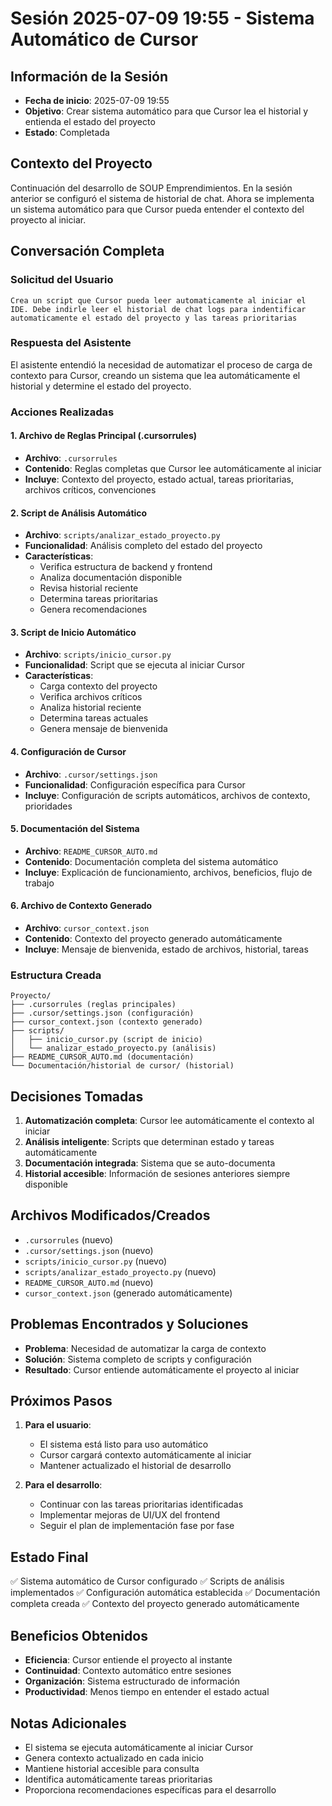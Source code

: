 # Sesión 2025-07-09 19:55 - Sistema Automático de Cursor

## Información de la Sesión
- **Fecha de inicio**: 2025-07-09 19:55
- **Objetivo**: Crear sistema automático para que Cursor lea el historial y entienda el estado del proyecto
- **Estado**: Completada

## Contexto del Proyecto
Continuación del desarrollo de SOUP Emprendimientos. En la sesión anterior se configuró el sistema de historial de chat. Ahora se implementa un sistema automático para que Cursor pueda entender el contexto del proyecto al iniciar.

## Conversación Completa

### Solicitud del Usuario
```
Crea un script que Cursor pueda leer automaticamente al iniciar el IDE. Debe indirle leer el historial de chat logs para indentificar automaticamente el estado del proyecto y las tareas prioritarias
```

### Respuesta del Asistente
El asistente entendió la necesidad de automatizar el proceso de carga de contexto para Cursor, creando un sistema que lea automáticamente el historial y determine el estado del proyecto.

### Acciones Realizadas

#### 1. Archivo de Reglas Principal (.cursorrules)
- **Archivo**: `.cursorrules`
- **Contenido**: Reglas completas que Cursor lee automáticamente al iniciar
- **Incluye**: Contexto del proyecto, estado actual, tareas prioritarias, archivos críticos, convenciones

#### 2. Script de Análisis Automático
- **Archivo**: `scripts/analizar_estado_proyecto.py`
- **Funcionalidad**: Análisis completo del estado del proyecto
- **Características**:
  - Verifica estructura de backend y frontend
  - Analiza documentación disponible
  - Revisa historial reciente
  - Determina tareas prioritarias
  - Genera recomendaciones

#### 3. Script de Inicio Automático
- **Archivo**: `scripts/inicio_cursor.py`
- **Funcionalidad**: Script que se ejecuta al iniciar Cursor
- **Características**:
  - Carga contexto del proyecto
  - Verifica archivos críticos
  - Analiza historial reciente
  - Determina tareas actuales
  - Genera mensaje de bienvenida

#### 4. Configuración de Cursor
- **Archivo**: `.cursor/settings.json`
- **Funcionalidad**: Configuración específica para Cursor
- **Incluye**: Configuración de scripts automáticos, archivos de contexto, prioridades

#### 5. Documentación del Sistema
- **Archivo**: `README_CURSOR_AUTO.md`
- **Contenido**: Documentación completa del sistema automático
- **Incluye**: Explicación de funcionamiento, archivos, beneficios, flujo de trabajo

#### 6. Archivo de Contexto Generado
- **Archivo**: `cursor_context.json`
- **Contenido**: Contexto del proyecto generado automáticamente
- **Incluye**: Mensaje de bienvenida, estado de archivos, historial, tareas

### Estructura Creada
```
Proyecto/
├── .cursorrules (reglas principales)
├── .cursor/settings.json (configuración)
├── cursor_context.json (contexto generado)
├── scripts/
│   ├── inicio_cursor.py (script de inicio)
│   └── analizar_estado_proyecto.py (análisis)
├── README_CURSOR_AUTO.md (documentación)
└── Documentación/historial de cursor/ (historial)
```

## Decisiones Tomadas
1. **Automatización completa**: Cursor lee automáticamente el contexto al iniciar
2. **Análisis inteligente**: Scripts que determinan estado y tareas automáticamente
3. **Documentación integrada**: Sistema que se auto-documenta
4. **Historial accesible**: Información de sesiones anteriores siempre disponible

## Archivos Modificados/Creados
- `.cursorrules` (nuevo)
- `.cursor/settings.json` (nuevo)
- `scripts/inicio_cursor.py` (nuevo)
- `scripts/analizar_estado_proyecto.py` (nuevo)
- `README_CURSOR_AUTO.md` (nuevo)
- `cursor_context.json` (generado automáticamente)

## Problemas Encontrados y Soluciones
- **Problema**: Necesidad de automatizar la carga de contexto
- **Solución**: Sistema completo de scripts y configuración
- **Resultado**: Cursor entiende automáticamente el proyecto al iniciar

## Próximos Pasos
1. **Para el usuario**: 
   - El sistema está listo para uso automático
   - Cursor cargará contexto automáticamente al iniciar
   - Mantener actualizado el historial de desarrollo

2. **Para el desarrollo**:
   - Continuar con las tareas prioritarias identificadas
   - Implementar mejoras de UI/UX del frontend
   - Seguir el plan de implementación fase por fase

## Estado Final
✅ Sistema automático de Cursor configurado
✅ Scripts de análisis implementados
✅ Configuración automática establecida
✅ Documentación completa creada
✅ Contexto del proyecto generado automáticamente

## Beneficios Obtenidos
- **Eficiencia**: Cursor entiende el proyecto al instante
- **Continuidad**: Contexto automático entre sesiones
- **Organización**: Sistema estructurado de información
- **Productividad**: Menos tiempo en entender el estado actual

## Notas Adicionales
- El sistema se ejecuta automáticamente al iniciar Cursor
- Genera contexto actualizado en cada inicio
- Mantiene historial accesible para consulta
- Identifica automáticamente tareas prioritarias
- Proporciona recomendaciones específicas para el desarrollo 